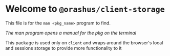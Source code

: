 # Welcome to `@orashus/client-storage`

This file is for the `man <pkg_name>` program to find.

_The man program opens a manual for the pkg on the terminal_

This package is used only on `client` and wraps around the browser's local and sessions storage to provide more functionality to it
